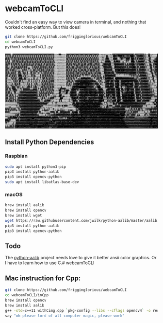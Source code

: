 # webcamToCLI

Couldn't find an easy way to view camera in terminal, and nothing that worked cross-platform. But this does!


```bash
git clone https://github.com/frigginglorious/webcamToCLI
cd webcamToCLI
python3 webcamToCLI.py
```

![screenshot2.png](screenshot2.png)

## Install Python Dependencies
### Raspbian
```bash
sudo apt install python3-pip
pip3 install python-aalib
pip3 install opencv-python
sudo apt install libatlas-base-dev
```

### macOS
```bash
brew install aalib
brew install opencv
brew install wget
wget https://raw.githubusercontent.com/jwilk/python-aalib/master/aalib.py -P /usr/local/lib/python3.9/site-packages/
pip3 install python-aalib
pip3 install opencv-python
```



## Todo
The [python-aalib](http://jwilk.net/software/python-aalib) project needs love to give it better ansii color graphics. Or I have to learn how to use C.# webcamToCLI



## Mac instruction for Cpp:

```bash
git clone https://github.com/frigginglorious/webcamToCLI
cd webcamToCLI/inCpp
brew install opencv
brew install aalib
g++ -std=c++11 withCimg.cpp `pkg-config --libs --cflags opencv4` -o result -I/usr/local/Cellar/aalib/1.4rc5_2/include/ -L/usr/local/Cellar/aalib/1.4rc5_2/lib/ -laa -lX11 && ./result
say "oh please lord of all computer magic, please work"
```

